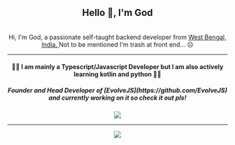 <div align="center">
    <h2> Hello 👋, I'm God </h2>
    <br>
    Hi, I'm God, a passionate self-taught backend developer from <a href="https://www.google.com/maps/search/?api=1&query=West+Bengal,India">West Bengal, India. </a> Not to be mentioned I'm trash at front end... ☹️
    <hr>
<h4>
🥰🥰 I am mainly a Typescript/Javascript Developer but I am also actively learning kotlin and python 🥰🥰
</h4>
    <h5> Founder and Head Developer of [EvolveJS](https://github.com/EvolveJS) and currently working on it so check it out pls!</h5>
    <img src="https://github-readme-stats.vercel.app/api?username=IamGoDsoIamBest&show_icons=true&theme=tokyonight&hide_border=true">

---

<img src="https://github-readme-stats.vercel.app/api/top-langs/?username=IamGoDsoIamBest&theme=tokyonight">
</div>
